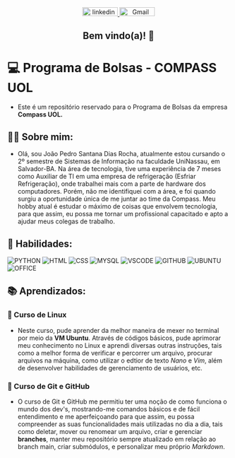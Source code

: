 <div align="center">
        <a href="https://www.linkedin.com/in/joão-pedro-rocha-44b0942a0/">
            <img width="80" height="20" src="https://img.shields.io/badge/LinkedIn-0077B5?style=for-the-badge&logo=linkedin&logoColor=white" alt="linkedin">
        </a>
        <a href="mailto:jpsdrocha14@gmail.com">
            <img width="80" height="20" src="https://img.shields.io/badge/Gmail-D14836?style=for-the-badge&logo=gmail&logoColor=white" alt="Gmail">
        </a>
        <h2>Bem vindo(a)! 👋</h2>
</div>



# :computer: Programa de Bolsas - COMPASS UOL 
* Este é um repositório reservado para o Programa de Bolsas da empresa **Compass UOL.**

## 👨‍💻 Sobre mim:
* Olá, sou João Pedro Santana Dias Rocha, atualmente estou cursando o 2º semestre de Sistemas de Informação na faculdade UniNassau, em Salvador-BA. 
Na área de tecnologia, tive uma experiência de 7 meses como Auxiliar de TI em uma empresa de refrigeração (Esfriar Refrigeração), onde trabalhei mais com a parte de hardware dos computadores. Porém, não me identifiquei com a área, e foi quando surgiu a oportunidade única de me juntar ao time da Compass.
Meu hobby atual é estudar o máximo de coisas que envolvem tecnologia, para que assim, eu possa me tornar um profissional capacitado e apto a ajudar meus colegas de trabalho.

## :dart: Habilidades:
![PYTHON](https://img.shields.io/badge/Python-FFD43B?style=for-the-badge&logo=python&logoColor=blue) ![HTML](https://img.shields.io/badge/HTML5-E34F26?style=for-the-badge&logo=html5&logoColor=white) ![CSS](https://img.shields.io/badge/CSS3-1572B6?style=for-the-badge&logo=css3&logoColor=white)  ![MYSQL](https://img.shields.io/badge/MySQL-005C84?style=for-the-badge&logo=mysql&logoColor=white) ![VSCODE](https://img.shields.io/badge/VSCode-0078D4?style=for-the-badge&logo=visual%20studio%20code&logoColor=white) ![GITHUB](https://img.shields.io/badge/GitHub-100000?style=for-the-badge&logo=github&logoColor=white) ![UBUNTU](https://img.shields.io/badge/Ubuntu-E95420?style=for-the-badge&logo=ubuntu&logoColor=white) ![OFFICE](https://img.shields.io/badge/Microsoft_Office-D83B01?style=for-the-badge&logo=microsoft-office&logoColor=white) 


## :books: Aprendizados:

### 📝 Curso de Linux 
* Neste curso, pude aprender da melhor maneira de mexer no terminal por meio da **VM Ubuntu**. Através de códigos básicos, pude aprimorar meu conhecimento no Linux e aprendi diversas outras instruções, tais como a melhor forma de verificar e percorrer um arquivo, procurar arquivos na máquina, como utilizar o edtior de texto *Nano* e *Vim*, além de desenvolver habilidades de gerenciamento de usuários, etc.

### 📝 Curso de Git e GitHub
* O curso de Git e GitHub me permitiu ter uma noção de como funciona o mundo dos dev's, mostrando-me comandos básicos e de fácil entendimento e me aperfeiçoando para que assim, eu possa compreender as suas funcionalidades mais utilizadas no dia a dia, tais como deletar, mover ou renomear um arquivo, criar e gerenciar **branches**, manter meu repositório sempre atualizado em relação ao branch main, criar submódulos, e personalizar meu próprio *Markdown*.
